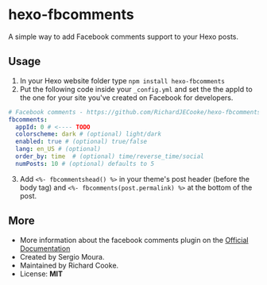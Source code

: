 # hexo-fbcomments

A simple way to add Facebook comments support to your Hexo posts.

## Usage

1. In your Hexo website folder type `npm install hexo-fbcomments`
2. Put the following code inside your `_config.yml` and set the the appId to the one for your site you've created on Facebook for developers.
``` yml
# Facebook comments - https://github.com/RichardJECooke/hexo-fbcomments/
fbcomments:
  appId: 0 # <---- TODO
  colorscheme: dark # (optional) light/dark
  enabled: true # (optional) true/false
  lang: en_US # (optional)
  order_by: time  # (optional) time/reverse_time/social
  numPosts: 10 # (optional) defaults to 5
```
3. Add ```<%- fbcommentshead() %>``` in your theme's post header (before the body tag) and ```<%- fbcomments(post.permalink) %>``` at the bottom of the post.

## More
- More information about the facebook comments plugin on the [Official Documentation](https://developers.facebook.com/docs/plugins/comments)
- Created by Sergio Moura.
- Maintained by Richard Cooke.
- License: **MIT**
